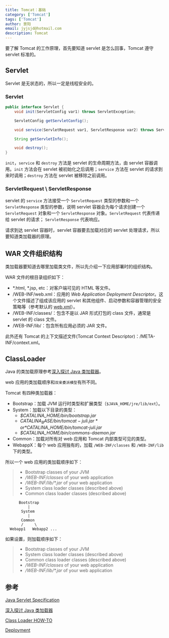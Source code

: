 ```yaml
---
title: Tomcat：基础
category: ['Tomcat']
tags: ['Tomcat']
author: 景阳
email: jyjsjd@hotmail.com
description: Tomcat
---
```


要了解 Tomcat 的工作原理，首先要知道 servlet 是怎么回事，Tomcat 遵守 servlet 标准的。

## Servlet

Servlet 是无状态的，所以一定是线程安全的。

### Servlet

```java
public interface Servlet {
    void init(ServletConfig var1) throws ServletException;

    ServletConfig getServletConfig();

    void service(ServletRequest var1, ServletResponse var2) throws ServletException, IOException;

    String getServletInfo();

    void destroy();
}
```

`init`，`service` 和 `destroy` 方法是 servlet 的生命周期方法，由 servlet 容器调用。`init` 方法会在 servlet 被初始化之后调用；`service` 方法在 servlet 的请求到来时调用；`destroy` 方法在 servlet 被移除之前调用。

### ServletRequest \ ServletResponse

servlet 的 `service` 方法接受一个 `ServletRequest` 类型的参数和一个 `ServletResponse` 类型的参数，说明 servlet 容器会为每个请求创建一个`ServletRequest` 对象和一个 `ServletResponse` 对象。`ServletRequest` 代表传递给 servlet 的请求； `ServletResponse` 代表响应。

请求到达 servlet 容器时，servlet 容器要去加载对应的 servlet 处理请求，所以要知道类加载器的原理。

## WAR 文件组织结构

类加载器要知道去哪里加载类文件，所以先介绍一下应用部署时的组织结构。

WAR 文件的根目录组织如下：

- *.html, \*.jsp, etc：对客户端可见的  HTML 等文件。
- /WEB-INF/web.xml：应用的 *Web Application Deployment Descriptor*。这个文件描述了组成该应用的 servlet 和其他组件、启动参数和容器管理的安全策略等（参考默认的 [web.xml](<https://tomcat.apache.org/tomcat-8.5-doc/appdev/web.xml.txt>)）。
- /WEB-INF/classes/：包含不是以 JAR 形式打包的 class 文件，通常是 servlet 的 class 文件。
- /WEB-INF/lib/：包含所有应用必须的 JAR 文件。

此外还有 Tomcat 的上下文描述文件(Tomcat Context Descriptor)：/META-INF/context.xml。

## ClassLoader

Java 的类加载原理参考[深入探讨 Java 类加载器](<https://www.ibm.com/developerworks/cn/java/j-lo-classloader/index.html>)。

web 应用的类加载顺序和`双亲委派模型`有所不同。

Tomcat 有四种类加载器：

- Bootstrap：加载 JVM 运行时类型和扩展类型（`$JAVA_HOME/jre/lib/ext`）。
- System：加载以下目录的类型：
  * *$CATALINA_HOME/bin/bootstrap.jar*
  * *$CATALINA_BASE/bin/tomcat-juli.jar* or *$CATALINA_HOME/bin/tomcat-juli.jar*
  * *$CATALINA_HOME/bin/commons-daemon.jar* 
- Common：加载对所有对 web 应用和 Tomcat 内部类型可见的类型。
- WebappX：每个 web 应用独有的，加载 `/WEB-INF/classes` 和  `/WEB-INF/lib` 下的类型。

所以一个 web 应用的类加载顺序如下：

>- Bootstrap classes of your JVM
>- */WEB-INF/classes* of your web application
>- */WEB-INF/lib/\*.jar* of your web application
>- System class loader classes (described above)
>- Common class loader classes (described above)

```
      Bootstrap
          |
       System
          |
       Common
       /     \
  Webapp1   Webapp2 ...
```

如果设置<Loader delegate="true"/>，则加载顺序如下：

>- Bootstrap classes of your JVM
>- System class loader classes (described above)
>- Common class loader classes (described above)
>- */WEB-INF/classes* of your web application
>- */WEB-INF/lib/\*.jar* of your web application

## 参考

[Java Servlet Specification](<https://javaee.github.io/servlet-spec/>)

[深入探讨 Java 类加载器](<https://www.ibm.com/developerworks/cn/java/j-lo-classloader/index.html>)

[Class Loader HOW-TO](<https://tomcat.apache.org/tomcat-8.5-doc/class-loader-howto.html>)

[Deployment](<https://tomcat.apache.org/tomcat-8.5-doc/appdev/deployment.html>)